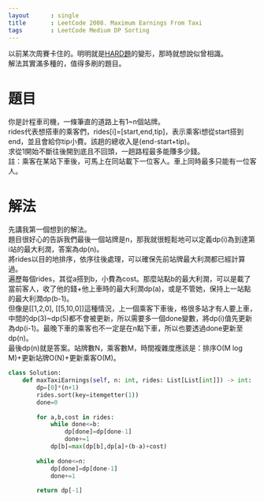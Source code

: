 ```yaml
---
layout      : single
title       : LeetCode 2008. Maximum Earnings From Taxi
tags 		: LeetCode Medium DP Sorting 
---
```

以前某次周賽卡住的。明明就是[HARD題](https://leetcode.com/problems/maximum-profit-in-job-scheduling/)的變形，那時就想說似曾相識。  
解法其實滿多種的，值得多刷的題目。

# 題目
你是計程車司機，一條筆直的道路上有1~n個站牌。  
rides代表想搭車的乘客們，rides[i]=[start,end,tip]，表示乘客i想從start搭到end，並且會給你tip小費。該趟的總收入是(end-start+tip)。  
求從1開始不斷往後開到底且不回頭，一趟路程最多能賺多少錢。  
註：乘客在某站下車後，可馬上在同站載下一位客人。車上同時最多只能有一位客人。


# 解法
先講我第一個想到的解法。  
題目很好心的告訴我們最後一個站牌是n，那我就很輕鬆地可以定義dp(i)為到達第i站的最大利潤，答案為dp(n)。  
將rides以目的地排序，依序往後處理，可以確保先前站牌最大利潤都已經計算過。  
遍歷每個rides，其從a搭到b，小費為cost。那麼站點b的最大利潤，可以是載了當前客人，收了他的錢+他上車時的最大利潤dp(a)，或是不管她，保持上一站點的最大利潤dp(b-1)。  
但像是[[1,2,0], [[5,10,0]]這種情況，上一個乘客下車後，格很多站才有人要上車，中間的dp(3)~dp(5)都不會被更新，所以需要多一個done變數，將dp(i)值先更新為dp(i-1)。最晚下車的乘客也不一定是在n點下車，所以也要透過done更新至dp(n)。  
最後dp(n)就是答案。站牌數N，乘客數M，時間複雜度應該是：排序O(M log M)+更新站牌O(N)+更新乘客O(M)。

```python
class Solution:
    def maxTaxiEarnings(self, n: int, rides: List[List[int]]) -> int:
        dp=[0]*(n+1)
        rides.sort(key=itemgetter(1))
        done=0
        
        for a,b,cost in rides:
            while done<=b:
                dp[done]=dp[done-1]
                done+=1
            dp[b]=max(dp[b],dp[a]+(b-a)+cost)
            
        while done<=n:
            dp[done]=dp[done-1]
            done+=1
            
        return dp[-1]
```

